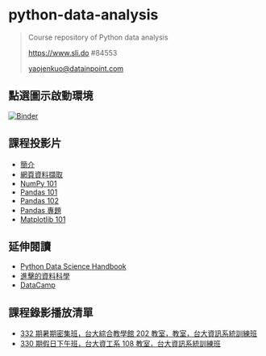 # python-data-analysis

> Course repository of Python data analysis
>
> https://www.sli.do #84553
> 
> yaojenkuo@datainpoint.com

## 點選圖示啟動環境

[![Binder](https://mybinder.org/badge_logo.svg)](https://mybinder.org/v2/gh/yaojenkuo/python-data-analysis/master)

## 課程投影片

- [簡介](00-about.slides.html)
- [網頁資料擷取](01-web-scraping-101.slides.html)
- [NumPy 101](02-numpy-101.slides.html)
- [Pandas 101](03-pandas-101.slides.html)
- [Pandas 102](04-pandas-102.slides.html)
- [Pandas 專題](05-pandas-data-wrangling.slides.html)
- [Matplotlib 101](06-matplotlib-101.slides.html)

## 延伸閱讀

- [Python Data Science Handbook](https://jakevdp.github.io/PythonDataScienceHandbook/)
- [進擊的資料科學](https://www.datainpoint.com/data-science-in-action/)
- [DataCamp](https://www.datacamp.com/search?q=python&tap_a=5644-dce66f&tap_s=194899-1fb421&utm_medium=affiliate&utm_source=tonykuo)

## 課程錄影播放清單

- [332 期暑期密集班，台大綜合教學館 202 教室，教室，台大資訊系統訓練班](https://www.youtube.com/playlist?list=PLEq7iw5uOtuXSiuI0EDjJXVCay002FCa_)
- [330 期假日下午班，台大資工系 108 教室，台大資訊系統訓練班](https://www.youtube.com/playlist?list=PLEq7iw5uOtuXbtaq0pLAe9uLAH05a3UJt)